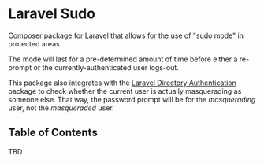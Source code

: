 # Laravel Sudo

Composer package for Laravel that allows for the use of "sudo mode" in protected areas.

The mode will last for a pre-determined amount of time before either a re-prompt or the currently-authenticated user logs-out.

This package also integrates with the [Laravel Directory Authentication](https://github.com/csun-metalab/laravel-directory-authentication) package to check whether the current user is actually masquerading as someone else. That way, the password prompt will be for the *masquerading* user, not the *masqueraded* user.

## Table of Contents

TBD